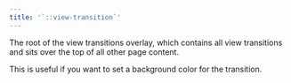 ```yaml
---
title: '`::view-transition`'
---
```


The root of the view transitions overlay, which contains all view transitions and sits over the top of all other page content.

This is useful if you want to set a background color for the transition.
